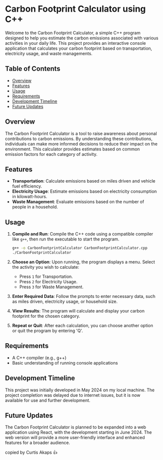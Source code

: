 # Carbon Footprint Calculator using C++

Welcome to the Carbon Footprint Calculator, a simple C++ program designed to help you estimate the carbon emissions associated with various activities in your daily life. This project provides an interactive console application that calculates your carbon footprint based on transportation, electricity usage, and waste managements.

## Table of Contents

- [Overview](#overview)
- [Features](#features)
- [Usage](#usage)
- [Requirements](#requirements)
- [Development Timeline](#development-timeline)
- [Future Updates](#future-updates)

## Overview

The Carbon Footprint Calculator is a tool to raise awareness about personal contributions to carbon emissions. By understanding these contributions, individuals can make more informed decisions to reduce their impact on the environment. This calculator provides estimates based on common emission factors for each category of activity.

## Features

- **Transportation**: Calculate emissions based on miles driven and vehicle fuel efficiency.
- **Electricity Usage**: Estimate emissions based on electricity consumption in kilowatt-hours.
- **Waste Management**: Evaluate emissions based on the number of people in a household.

## Usage

1. **Compile and Run**: Compile the C++ code using a compatible compiler like `g++`, then run the executable to start the program.

   ```bash
   g++ -o CarbonFootprintCalculator CarbonFootprintCalculator.cpp
   ./CarbonFootprintCalculator
   ```

2. **Choose an Option**: Upon running, the program displays a menu. Select the activity you wish to calculate:
    - Press `1` for Transportation.
    - Press `2` for Electricity Usage.
    - Press `3` for Waste Management.

3. **Enter Required Data**: Follow the prompts to enter necessary data, such as miles driven, electricity usage, or household size.

4. **View Results**: The program will calculate and display your carbon footprint for the chosen category.

5. **Repeat or Quit**: After each calculation, you can choose another option or quit the program by entering 'Q'.

## Requirements

- A C++ compiler (e.g., g++)
- Basic understanding of running console applications

## Development Timeline

This project was initially developed in May 2024 on my local machine. The project completion was delayed due to internet issues, but it is now available for use and further development.

## Future Updates

The Carbon Footprint Calculator is planned to be expanded into a web application using React, with the development starting in June 2024. The web version will provide a more user-friendly interface and enhanced features for a broader audience.

copied by Curtis Akaps 👍
